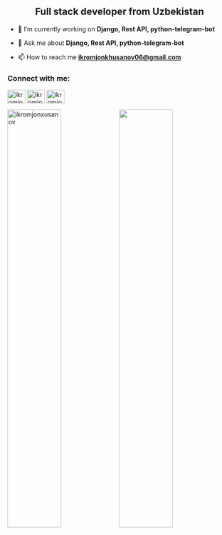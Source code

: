 
<h2 align="center">Full stack developer from Uzbekistan</h2>

- 🔭 I’m currently working on **Django, Rest API, python-telegram-bot**

- 💬 Ask me about **Django, Rest API, python-telegram-bot**

- 📫 How to reach me **ikromjonkhusanov06@gmail.com**

<h3 align="left">Connect with me:</h3>
<p align="left">
<a href="https://linkedin.com/in/ikromjon-xusanov-a39a201b5/" target="blank"><img align="center" src="https://raw.githubusercontent.com/rahuldkjain/github-profile-readme-generator/master/src/images/icons/Social/linked-in-alt.svg" alt="ikromjon-xusanov-a39a201b5/" height="30" width="40" /></a>
<a href="https://instagram.com/ikromjon_xusanov" target="blank"><img align="center" src="https://raw.githubusercontent.com/rahuldkjain/github-profile-readme-generator/master/src/images/icons/Social/instagram.svg" alt="ikromjon_xusanov" height="30" width="40" /></a>
<a href="https://www.leetcode.com/ikromjonxusanov" target="blank"><img align="center" src="https://raw.githubusercontent.com/rahuldkjain/github-profile-readme-generator/master/src/images/icons/Social/leet-code.svg" alt="ikromjonxusanov" height="30" width="40" /></a>
</p>

<p>
  <img align="center" width="49%" src="https://github-readme-stats.vercel.app/api?username=ikromjonxusanov&show_icons=true&locale=en" alt="ikromjonxusanov" />
  <img align="center" width="49%" src="https://github-readme-streak-stats.herokuapp.com/?user=ikromjonxusanov&show_icons=true"/>
</p>
